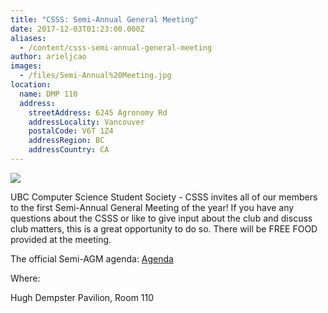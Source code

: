 ```yaml
---
title: "CSSS: Semi-Annual General Meeting"
date: 2017-12-03T01:23:00.000Z
aliases:
  - /content/csss-semi-annual-general-meeting
author: arieljcao
images:
  - /files/Semi-Annual%20Meeting.jpg
location:
  name: DMP 110
  address:
    streetAddress: 6245 Agronomy Rd
    addressLocality: Vancouver
    postalCode: V6T 1Z4
    addressRegion: BC
    addressCountry: CA
---
```


![](/files/Semi-Annual%20Meeting.jpg)

UBC Computer Science Student Society - CSSS invites all of our members to the first Semi-Annual General Meeting of the year! If you have any questions about the CSSS or like to give input about the club and discuss club matters, this is a great opportunity to do so. There will be FREE FOOD provided at the meeting.

The official Semi-AGM agenda: [Agenda](https://docs.google.com/document/d/1Fb5_Kjim88rCFa36qr8Eji64NNUzl0EG19WWCq4qCkA/edit)

Where: 

Hugh Dempster Pavilion, Room 110
